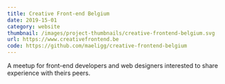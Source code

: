 ```yaml
---
title: Creative Front-end Belgium
date: 2019-15-01
category: website
thumbnail: /images/project-thumbnails/creative-frontend-belgium.svg
url: https://www.creativefrontend.be
code: https://github.com/maeligg/creative-frontend-belgium
---
```


A meetup for front-end developers and web designers interested to share experience with theirs peers.